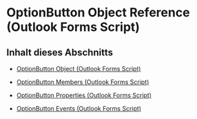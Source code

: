 
# OptionButton Object Reference (Outlook Forms Script)

## Inhalt dieses Abschnitts


- [OptionButton Object (Outlook Forms Script)](8009dd64-44b5-3b66-e8d4-e3535e014396.md)
    
- [OptionButton Members (Outlook Forms Script)](8a27d673-a2ef-459e-a732-118280338e88.md)
    
- [OptionButton Properties (Outlook Forms Script)](545ccc38-7ca8-425f-8f70-c737a6763504.md)
    
- [OptionButton Events (Outlook Forms Script)](2e086cf4-81f6-4baa-be7d-34431f2763de.md)
    
